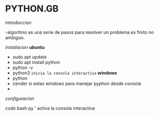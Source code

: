 # PYTHON.__GB__
*introduccion*

-algoritmo
es una serie de pasos para resolver un problema es finito 
no ambiguo.

*instalacion*
**ubuntu**
- sudo apt update
- sudo apt install python
- python -v 
- python3 `inicia la consola interactiva`
**windows**
- python
- cender si estas windows para manejar pyphon desde consola
- 

*configuracion*

*code*
bash
py ' activa la consola interactiva
